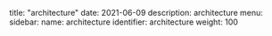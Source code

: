 title: "architecture"
date: 2021-06-09
description: architecture
menu:
  sidebar:
    name: architecture
    identifier: architecture
    weight: 100